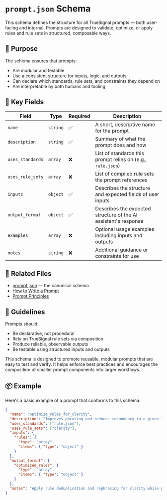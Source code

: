 # `prompt.json` Schema

This schema defines the structure for all TrueSignal prompts — both user-facing and internal. Prompts are designed to validate, optimize, or apply rules and rule sets in structured, composable ways.

## 📐 Purpose

The schema ensures that prompts:
- Are modular and testable
- Use a consistent structure for inputs, logic, and outputs
- Can declare which standards, rule sets, and constraints they depend on
- Are interpretable by both humans and tooling

## 🔑 Key Fields

| Field             | Type      | Required | Description |
|------------------|-----------|----------|-------------|
| `name`           | `string`  | ✅       | A short, descriptive name for the prompt |
| `description`    | `string`  | ✅       | Summary of what the prompt does and how |
| `uses_standards` | `array`   | ❌       | List of standards this prompt relies on (e.g., `rule.json`) |
| `uses_rule_sets` | `array`   | ❌       | List of compiled rule sets the prompt references |
| `inputs`         | `object`  | ✅       | Describes the structure and expected fields of user inputs |
| `output_format`  | `object`  | ✅       | Describes the expected structure of the AI assistant's response |
| `examples`       | `array`   | ❌       | Optional usage examples including inputs and outputs |
| `notes`          | `string`  | ❌       | Additional guidance or constraints for use |

## 📎 Related Files

- [prompt.json](../../standards/prompt_schema.json) — the canonical schema
- [How to Write a Prompt](../writing/how_to_write_a_prompt.md)
- [Prompt Principles](../principles/prompt.md)

## 🧠 Guidelines

Prompts should:
- Be declarative, not procedural
- Rely on TrueSignal rule sets via composition
- Produce reliable, observable outputs
- Be testable using structured inputs and outputs

This schema is designed to promote reusable, modular prompts that are easy to test and verify. It helps enforce best practices and encourages the composition of smaller prompt components into larger workflows.

## 📦 Example

Here's a basic example of a prompt that conforms to this schema:

```json
{
  "name": "optimize_rules_for_clarity",
  "description": "Improves phrasing and reduces redundancy in a given list of rules.",
  "uses_standards": ["rule.json"],
  "uses_rule_sets": ["clarity"],
  "inputs": {
    "rules": {
      "type": "array",
      "items": { "type": "object" }
    }
  },
  "output_format": {
    "optimized_rules": {
      "type": "array",
      "items": { "type": "object" }
    }
  },
  "notes": "Apply rule deduplication and rephrasing for clarity while preserving original intent."
}
```
